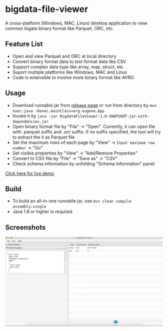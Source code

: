 # bigdata-file-viewer
A cross-platform (Windows, MAC, Linux) desktop application to view common bigata binary format like Parquet, ORC, etc. 

## Feature List
 - Open and view Parquet and ORC at local directory
 - Convert binary format data to text format data like CSV
 - Support complex data type like array, map, struct, etc
 - Suport multiple platforms like Windows, MAC and Linux
 - Code is extensible to involve more binary format like AVRO
 
## Usage
 - Download runnable jar from [release page][1] or run from directory by `mvn exec:java -Dexec.mainClass=org.eugene.App`
 - Invoke it by `java -jar BigdataFileViewer-1.0-SNAPSHOT-jar-with-dependencies.jar`
 - Open binary format file by "File" -> "Open". Currently, it can open file with .parquet suffix and .orc suffix. If no suffix specified, the tool will try to extract the it as Parquet file
 - Set the maximum rows of each page by "View" -> `Input maximum row number` -> "Go"
 - Set visible properties by "View" -> "Add/Remove Properties"
 - Convert to CSV file by "File" -> "Save as" -> "CSV"
 - Check schema information by unfolding "Schema Information" panel
 
 [Click here for live demo][2]
 
 ## Build 
 - To build an all-in-one runnable jar, use `mvn clean compile assembly:single`
 - Java 1.8 or higher is required
 
 ## Screenshots
 
 ![Main page](resources/main-page.png)
 




[1]: https://github.com/Eugene-Mark/bigdata-file-viewer/releases
[2]: https://github.com/Eugene-Mark/bigdata-file-viewer/tree/master/resources/demo.gif

